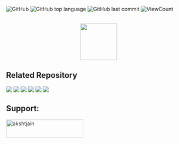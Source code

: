 ![GitHub](https://img.shields.io/github/license/akshat-jjain/HackerRank-Python-Solutions?style=flat)
![GitHub top language](https://img.shields.io/github/languages/top/akshat-jjain/HackerRank-Python-Solutions?style=flat)
![GitHub last commit](https://img.shields.io/github/last-commit/akshat-jjain/HackerRank-Python-Solutions?style=flat)
![ViewCount](https://views.whatilearened.today/views/github/akshat-jjain/HackerRank-Python-Solutions.svg?cache=remove)

<p align="center">  
	<br>
	<a href="https://www.hackerrank.com/akshat_jjain">
        <img height=100 src="https://d3keuzeb2crhkn.cloudfront.net/hackerrank/assets/styleguide/logo_wordmark-f5c5eb61ab0a154c3ed9eda24d0b9e31.svg"> 
    </a>
    <br>
</p>

## Related Repository
<p><a href="https://github.com/akshat-jjain/HackerRank-C-Solutions"><img src="https://github-readme-stats.vercel.app/api/pin/?username=akshat-jjain&repo=HackerRank-C-Solutions"></a>
<a href="https://github.com/akshat-jjain/HackerRank-C-plus-plus-Solutions"><img src="https://github-readme-stats.vercel.app/api/pin/?username=akshat-jjain&repo=HackerRank-C-plus-plus-Solutions"></a>
<a href="https://github.com/akshat-jjain/HackerRank-SQL-Solutions"><img src="https://github-readme-stats.vercel.app/api/pin/?username=akshat-jjain&repo=HackerRank-SQL-Solutions"></a>
<a href="https://github.com/akshat-jjain/HackerRank-Java-Solutions"><img src="https://github-readme-stats.vercel.app/api/pin/?username=akshat-jjain&repo=HackerRank-Java-Solutions"></a>
<a href="https://github.com/akshat-jjain/30-Days-of-Code-Hackerrank-Solutions"><img src="https://github-readme-stats.vercel.app/api/pin/?username=akshat-jjain&repo=30-Days-of-Code-Hackerrank-Solutions"></a>
<a href="https://github.com/akshat-jjain/10-Days-of-Javascript-HackerRank-Solutions"><img src="https://github-readme-stats.vercel.app/api/pin/?username=akshat-jjain&repo=10-Days-of-Javascript-HackerRank-Solutions"></a></p>

## Support:
<p><a href="https://www.buymeacoffee.com/akshatjain"> <img align="left" src="https://cdn.buymeacoffee.com/buttons/v2/default-yellow.png" height="50" width="210" alt="akshtjain" /></a></p><br><br>
